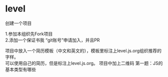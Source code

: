 # level
创建一个项目

1.参加本组织先Fork项目  
2.添加一个保证书我 “git账号”申请加入，并且PR


项目中放入一个简历模板（中文和英文的），模板里标注上level.js.org组织推荐的字样。  
可以使用自己的简历，但是标注上level.js.org。
项目中加上二维码
第一题：JS的基本类型有哪些
